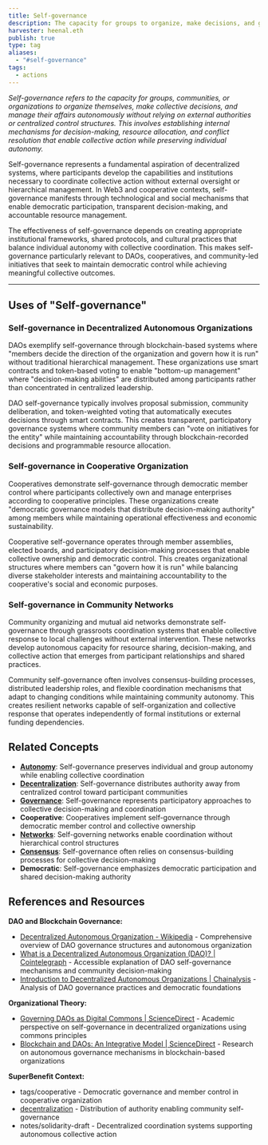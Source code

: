 ```yaml
---
title: Self-governance
description: The capacity for groups to organize, make decisions, and govern themselves autonomously without relying on external authorities or centralized control structures
harvester: heenal.eth
publish: true
type: tag
aliases:
  - "#self-governance"
tags:
  - actions
---
```


*Self-governance refers to the capacity for groups, communities, or organizations to organize themselves, make collective decisions, and manage their affairs autonomously without relying on external authorities or centralized control structures. This involves establishing internal mechanisms for decision-making, resource allocation, and conflict resolution that enable collective action while preserving individual autonomy.*

Self-governance represents a fundamental aspiration of decentralized systems, where participants develop the capabilities and institutions necessary to coordinate collective action without external oversight or hierarchical management. In Web3 and cooperative contexts, self-governance manifests through technological and social mechanisms that enable democratic participation, transparent decision-making, and accountable resource management.

The effectiveness of self-governance depends on creating appropriate institutional frameworks, shared protocols, and cultural practices that balance individual autonomy with collective coordination. This makes self-governance particularly relevant to DAOs, cooperatives, and community-led initiatives that seek to maintain democratic control while achieving meaningful collective outcomes.

---

## Uses of "Self-governance"

### Self-governance in Decentralized Autonomous Organizations

DAOs exemplify self-governance through blockchain-based systems where "members decide the direction of the organization and govern how it is run" without traditional hierarchical management. These organizations use smart contracts and token-based voting to enable "bottom-up management" where "decision-making abilities" are distributed among participants rather than concentrated in centralized leadership.

DAO self-governance typically involves proposal submission, community deliberation, and token-weighted voting that automatically executes decisions through smart contracts. This creates transparent, participatory governance systems where community members can "vote on initiatives for the entity" while maintaining accountability through blockchain-recorded decisions and programmable resource allocation.

### Self-governance in Cooperative Organization

Cooperatives demonstrate self-governance through democratic member control where participants collectively own and manage enterprises according to cooperative principles. These organizations create "democratic governance models that distribute decision-making authority" among members while maintaining operational effectiveness and economic sustainability.

Cooperative self-governance operates through member assemblies, elected boards, and participatory decision-making processes that enable collective ownership and democratic control. This creates organizational structures where members can "govern how it is run" while balancing diverse stakeholder interests and maintaining accountability to the cooperative's social and economic purposes.

### Self-governance in Community Networks

Community organizing and mutual aid networks demonstrate self-governance through grassroots coordination systems that enable collective response to local challenges without external intervention. These networks develop autonomous capacity for resource sharing, decision-making, and collective action that emerges from participant relationships and shared practices.

Community self-governance often involves consensus-building processes, distributed leadership roles, and flexible coordination mechanisms that adapt to changing conditions while maintaining community autonomy. This creates resilient networks capable of self-organization and collective response that operates independently of formal institutions or external funding dependencies.

## Related Concepts

- **[Autonomy](tags/autonomy.md)**: Self-governance preserves individual and group autonomy while enabling collective coordination
- **[Decentralization](tags/decentralization.md)**: Self-governance distributes authority away from centralized control toward participant communities
- **[Governance](tags/governance.md)**: Self-governance represents participatory approaches to collective decision-making and coordination
- **Cooperative**: Cooperatives implement self-governance through democratic member control and collective ownership
- **[Networks](tags/networks.md)**: Self-governing networks enable coordination without hierarchical control structures
- **[Consensus](tags/consensus.md)**: Self-governance often relies on consensus-building processes for collective decision-making
- **Democratic**: Self-governance emphasizes democratic participation and shared decision-making authority

## References and Resources

**DAO and Blockchain Governance:**
- [Decentralized Autonomous Organization - Wikipedia](https://en.wikipedia.org/wiki/Decentralized_autonomous_organization) - Comprehensive overview of DAO governance structures and autonomous organization
- [What is a Decentralized Autonomous Organization (DAO)? | Cointelegraph](https://cointelegraph.com/learn/articles/what-is-a-dao) - Accessible explanation of DAO self-governance mechanisms and community decision-making
- [Introduction to Decentralized Autonomous Organizations | Chainalysis](https://www.chainalysis.com/blog/introduction-to-decentralized-autonomous-organizations-daos/) - Analysis of DAO governance practices and democratic foundations

**Organizational Theory:**
- [Governing DAOs as Digital Commons | ScienceDirect](https://www.sciencedirect.com/science/article/abs/pii/S2352673424000027) - Academic perspective on self-governance in decentralized organizations using commons principles
- [Blockchain and DAOs: An Integrative Model | ScienceDirect](https://www.sciencedirect.com/science/article/pii/S0040162522003304) - Research on autonomous governance mechanisms in blockchain-based organizations

**SuperBenefit Context:**
- tags/cooperative - Democratic governance and member control in cooperative organization
- [decentralization](tags/decentralization.md) - Distribution of authority enabling community self-governance
- notes/solidarity-draft - Decentralized coordination systems supporting autonomous collective action